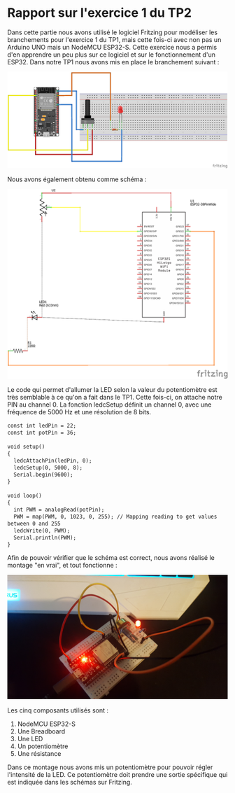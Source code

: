 
# Rapport sur l'exercice 1 du TP2

Dans cette partie nous avons utilisé le logiciel Fritzing pour modéliser les branchements pour l'exercice 1 du TP1, mais cette fois-ci avec non pas un Arduino UNO mais un NodeMCU ESP32-S. Cette exercice nous a permis d'en apprendre un peu plus sur ce logiciel et sur le fonctionnement d'un ESP32.
Dans notre TP1 nous avons mis en place le branchement suivant :

![Branchement TP1](./sketch.png)

Nous avons également obtenu comme schéma :

![Schéma TP1](./schematic.png)

Le code qui permet d'allumer la LED selon la valeur du potentiomètre est très semblable à ce qu'on a fait dans le TP1. Cette fois-ci, on attache notre PIN au channel 0. La fonction ledcSetup définit un channel 0, avec une fréquence de 5000 Hz et une résolution de 8 bits. 

    const int ledPin = 22;
    const int potPin = 36;
    
    void setup()
    {
      ledcAttachPin(ledPin, 0);
      ledcSetup(0, 5000, 8);
      Serial.begin(9600);
    }
    
    void loop()
    {
      int PWM = analogRead(potPin);
      PWM = map(PWM, 0, 1023, 0, 255); // Mapping reading to get values between 0 and 255
      ledcWrite(0, PWM);
      Serial.println(PWM);
    }


Afin de pouvoir vérifier que le schéma est correct, nous avons réalisé le montage "en vrai", et tout fonctionne :

![Photo](./montage.jpg)

Les cinq composants utilisés sont :
1. NodeMCU ESP32-S
2. Une Breadboard
3. Une LED
4. Un potentiomètre
5. Une résistance

Dans ce montage nous avons mis un potentiomètre pour pouvoir régler l'intensité de la LED. Ce potentiomètre doit prendre une sortie spécifique qui est indiquée dans les schémas sur Fritzing.
